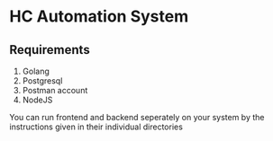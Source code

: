 # HC Automation System

## Requirements
1. Golang
2. Postgresql
3. Postman account
4. NodeJS

You can run frontend and backend seperately on your system by the instructions given in their individual directories
